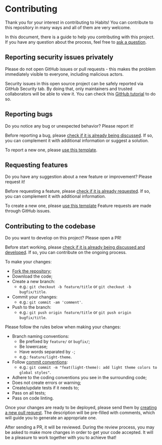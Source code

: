 # Contributing

Thank you for your interest in contributing to Habits! You can contribute to this repository in many ways and all of them are very welcome.

In this document, there is a guide to help you contributing with this project. If you have any question about the process, feel free to [ask a question](https://github.com/ondanieldev/habits-mobile/issues/new?labels=question&template=3_question.yml).

## Reporting security issues privately

Please do not open GitHub issues or pull requests - this makes the problem immediately visible to everyone, including malicious actors.

Security issues in this open source project can be safely reported via GitHub Security tab. By doing that, only maintainers and trusted collaborators will be able to view it. You can check this [GitHub tutorial](https://docs.github.com/pt/code-security/security-advisories/guidance-on-reporting-and-writing-information-about-vulnerabilities/privately-reporting-a-security-vulnerability#privately-reporting-a-security-vulnerability) to do so.

## Reporting bugs

Do you notice any bug or unexpected behavior? Please report it!

Before reporting a bug, please [check if it is already being discussed](https://github.com/ondanieldev/habits-mobile/issues?labels=bug). If so, you can complement it with additional information or suggest a solution.

To report a new one, please [use this template](https://github.com/ondanieldev/habits-mobile/issues/new?labels=bug&template=1_bug_report.yml).

## Requesting features

Do you have any suggestion about a new feature or improvement? Please request it!

Before requesting a feature, please [check if it is already requested](https://github.com/ondanieldev/habits-mobile/issues?labels=enhancement). If so, you can complement it with additional information.

To create a new one, please [use this template](https://github.com/ondanieldev/habits-mobile/issues/new?labels=enhancement&template=2_feature_request.yml)
Feature requests are made through GitHub issues.

## Contributing to the codebase

Do you want to develop on this project? Please open a PR!

Before start working, please [check if it is already being discussed and developed](https://github.com/ondanieldev/habits-mobile/issues). If so, you can contribute on the ongoing process.

To make your changes:

- [Fork the repository](https://github.com/ondanieldev/habits-mobile/fork);
- Download the code;
- Create a new branch:
  - e.g.: `git checkout -b feature/title` or `git checkout -b bugfix/title`.
- Commit your changes:
  - e.g.: `git commit -am 'comment'`.
- Push to the branch:
  - e.g.: `git push origin feature/title` or `git push origin bugfix/title`.

Please follow the rules below when making your changes:

- Branch naming conventions:
  - Be prefixed by `feature/` or `bugfix/`;
  - Be lowercase;
  - Have words separated by `-`;
  - e.g.: `feature/light-theme`.
- Follow [commit conventions](https://www.conventionalcommits.org/en/v1.0.0/):
  - e.g.: `git commit -m "feat(light-theme): add light theme colors to global styles"`.
- Adhere to the coding conventions you see in the surrounding code;
- Does not create errors or warning;
- Create/update tests if it needs to;
- Pass on all tests;
- Pass on code linting.

Once your changes are ready to be deployed, please send them by [creating a new pull request](https://github.com/ondanieldev/habits-mobile/compare). The description will be pre-filled with comments, which will guide you to generate an appropriate one.

After sending a PR, it will be reviewed. During the review process, you may be asked to make more changes in order to get your code accepted. It will be a pleasure to work together with you to achieve that!
